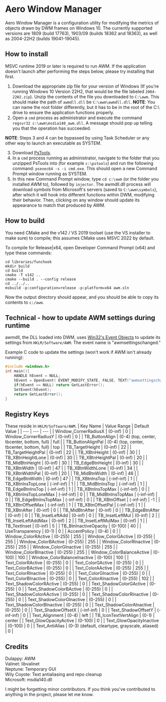 # Aero Window Manager

Aero Window Manager is a configuration utility for modifying the metrics of
objects drawn by DWM frames on Windows 10. The currently supported versions are
1809 (build 17763), 1903/09 (builds 18362 and 18363), as well as 2004-22H2
(builds 19041-19045).

## How to install

MSVC runtime 2019 or later is required to run AWM. If the application doesn't
launch after performing the steps below, please try installing that first.

1. Download the appropriate zip file for your version of Windows (If you're
   running Windows 10 Version 22H2, that would be the file labeled
   `2004-22H2.zip`). Unzip the contents of the file you downloaded to `C:\awm`.
   This should make the path of `awmdll.dll` be `C:\awm\awmdll.dll`. **NOTE**:
   You can name the root folder differently, but it has to be in the root of
   the C:\ drive to ensure the application functions properly.
2. Open a `cmd` process as administrator and execute the command `regsvr32
   c:\awm\msdia140_awm.dll`. A message should pop up telling you that the
   operation has succeeded.

**NOTE**: Steps 3 and 4 can be bypassed by using Task Scheduler or any other
way to launch an executable as SYSTEM.

3. Download
   [PsTools](https://learn.microsoft.com/en-us/sysinternals/downloads/pstools).
4. In a `cmd` process running as administrator, navigate to the folder that you
   unzipped PsTools into (for example `c:\pstools`) and run the following
   command: `psexec64 -s -i cmd.exe`. This should open a new Command Prompt
   window running as SYSTEM.
5. In this new Command Prompt window, type `cd c:\awm` (or the folder you
   installed AWM to), followed by `injector`. The awmdll.dll process will
   download symbols from Microsoft's servers (saved to `C:\awm\symbols`), after
   which it will hook into different functions within DWM, modifying their
   behavior. Then, clicking on any window should update its appearance to match
   that produced by AWM.

## How to build

You need CMake and the v142 / VS 2019 toolset (use the VS installer to make
sure) to compile; this assumes CMake uses MSVC 2022 by default.

To compile for Release|x64, open Developer Command Prompt (x64) and type these
commands:

```batch
cd libraries/funchook
mkdir build
cd build
cmake -T v142 ..
cmake --build . --config release
cd ../../..
msbuild -p:configuration=release -p:platform=x64 awm.sln
```

Now the output directory should appear, and you should be able to copy its
contents to `c:/awm`.

## Technical - how to update AWM settings during runtime

awmdll, the DLL loaded into DWM, uses [Win32's Event Objects](https://learn.microsoft.com/en-us/windows/win32/sync/using-event-objects)
to update its settings from `HKLM/Software/AWM`. The event name is
"awmsettingschanged."

Example C code to update the settings (won't work if AWM isn't already
running):

```c
#include <windows.h>
int main(){
    HANDLE hEvent = NULL;
    hEvent = OpenEvent( EVENT_MODIFY_STATE, FALSE, TEXT("awmsettingschanged") );
    if(hEvent == NULL) return GetLastError();
    SetEvent(hEvent);
    return GetLastError();
}
```

## Registry Keys

These reside in `HKLM/Software/AWM`.
| Key Name | Value Range | Default Value |
| --- | --- | --- |
| Window_CornerRadiusX | (0-inf) | 0 |
| Window_CornerRadiusY | (0-inf) | 0 |
| TB_ButtonAlign | (0-4) (top, center, tbcenter, bottom, full) | full |
| TB_ButtonAlignPal | (0-4) (top, center, tbcenter, bottom, full) | top |
| TB_TargetHeight | (0-inf) | 22 |
| TB_TargetHeightPal | (0-inf) | 22 |
| TB_XBtnHeight | (0-inf) | 30 |
| TB_XBtnHeightLone | (0-inf) | 30 |
| TB_XBtnHeightPal | (0-inf) | 20 |
| TB_MidBtnHeight | (0-inf) | 30 |
| TB_EdgeBtnHeight | (0-inf) | 30 |
| TB_XBtnWidth | (0-inf) | 47 |
| TB_XBtnWidthLone | (0-inf) | 34 |
| TB_XBtnWidthPal | (0-inf) | 20 |
| TB_MidBtnWidth | (0-inf) | 46 |
| TB_EdgeBtnWidth | (0-inf) | 47 |
| TB_XBtnInsTop | (-inf-inf) | 1 |
| TB_XBtnInsTopLone | (-inf-inf) | 1 |
| TB_MidBtnInsTop | (-inf-inf) | 1 |
| TB_EdgeBtnInsTop | (-inf-inf) | 1 |
| TB_XBtnInsTopMax | (-inf-inf) | 0 |
| TB_XBtnInsTopLoneMax | (-inf-inf) | 0 |
| TB_MidBtnInsTopMax | (-inf-inf) | 0 |
| TB_EdgeBtnInsTopMax | (-inf-inf) | 0 |
| TB_XBtnOffset | (-inf-inf) | -1 |
| TB_XBtnOffsetMax | (-inf-inf) | 1 |
| TB_XBtnOffsetPal | (-inf-inf) | 1 |
| TB_XBtnAfter | (0-inf) | 0 |
| TB_MidBtnAfter | (0-inf) | 0 |
| TB_EdgeBtnAfter | (0-inf) | 0 |
| TB_InsetLeftAdd | (0-inf) | 0 |
| TB_InsetLeftMul | (0-inf) | 2 |
| TB_InsetLeftAddMax | (0-inf) | 2 |
| TB_InsetLeftMulMax | (0-inf) | 1 |
| TB_TextInset | (0-inf) | 5 |
| TB_BtnInactiveOpacity | (0-100) | 40 |
| UseTransparency | (0-1) | 0 |
| AccentPolicy | (0-4) | 0 |
| Window_ColorRActive | (0-255) | 255 |
| Window_ColorGActive | (0-255) | 255 |
| Window_ColorBActive | (0-255) | 255 |
| Window_ColorRInactive | (0-255) | 255 |
| Window_ColorGInactive | (0-255) | 255 |
| Window_ColorBInactive | (0-255) | 255 |
| Window_ColorBalanceActive | (0-100) | 100 |
| Window_ColorBalanceInactive | (0-100) | 100 |
| Text_ColorRActive | (0-255) | 0 |
| Text_ColorGActive | (0-255) | 0 |
| Text_ColorBActive | (0-255) | 0 |
| Text_ColorAActive | (0-255) | 255 |
| Text_ColorRInactive | (0-255) | 0 |
| Text_ColorGInactive | (0-255) | 0 |
| Text_ColorBInactive | (0-255) | 0 |
| Text_ColorAInactive | (0-255) | 102 |
| Text_ShadowColorRActive | (0-255) | 0 |
| Text_ShadowColorGActive | (0-255) | 0 |
| Text_ShadowColorBActive | (0-255) | 0 |
| Text_ShadowColorAActive | (0-255) | 0 |
| Text_ShadowColorRInactive | (0-255) | 0 |
| Text_ShadowColorGInactive | (0-255) | 0 |
| Text_ShadowColorBInactive | (0-255) | 0 |
| Text_ShadowColorAInactive | (0-255) | 0 |
| Text_ShadowOffsetX | (-inf-inf) | 0 |
| Text_ShadowOffsetY | (-inf-inf) | 0 |
| Text_Alignment | (0-4) | left |
| TB_IconTextVertAlign | (0-1) | center |
| Text_GlowOpacityActive | (0-100) | 0 |
| Text_GlowOpacityInactive | (0-100) | 0 |
| Text_AntiAlias | (0-3) (default, cleartype, grayscale, aliased) | 0 |

## Credits
Dulappy: AWM\
Valinet: libvalinet\
Neptune: Temporary GUI\
Wily Coyote: Text antialiasing and repo cleanup\
Microsoft: msdia140.dll

I might be forgetting minor contributors. If you think you've contributed to
anything in the project, please let me know.

